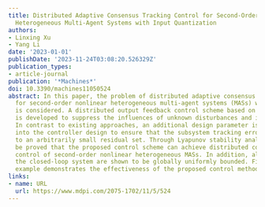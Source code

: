 ```yaml
---
title: Distributed Adaptive Consensus Tracking Control for Second-Order Nonlinear
  Heterogeneous Multi-Agent Systems with Input Quantization
authors:
- Linxing Xu
- Yang Li
date: '2023-01-01'
publishDate: '2023-11-24T03:08:20.526329Z'
publication_types:
- article-journal
publication: '*Machines*'
doi: 10.3390/machines11050524
abstract: In this paper, the problem of distributed adaptive consensus tracking control
  for second-order nonlinear heterogeneous multi-agent systems (MASs) with input quantization
  is considered. A distributed output feedback control scheme based on a K-filter
  is developed to suppress the influences of unknown disturbances and input quantization.
  In contrast to existing approaches, an additional design parameter is introduced
  into the controller design to ensure that the subsystem tracking error converges
  to an arbitrarily small residual set. Through Lyapunov stability analysis, it can
  be proved that the proposed control scheme can achieve distributed consensus tracking
  control of second-order nonlinear heterogeneous MASs. In addition, all signals in
  the closed-loop system are shown to be globally uniformly bounded. Finally, a practical
  example demonstrates the effectiveness of the proposed control method.
links:
- name: URL
  url: https://www.mdpi.com/2075-1702/11/5/524
---
```

